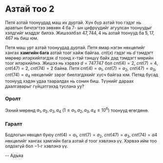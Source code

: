 Азтай тоо 2
===========
Петя азтай тоонуудад маш их дуртай. Хүн бүр азтай тоо гэдэг нь аравтын бичлэгтээ
зөвхөн  $4$ ба $7$- ын цифрүүдийг агуулсан тоонуудыг хэлдгийг мэддэг билээ.
Жишээлбэл $47, 744, 4$ нь азтай тоонууд ба $5, 17, 467$ нь биш юм.

Петя маш урт азтай тоонуудад дуртай. Петя ямар нэгэн нөхцөлийг хангах
**хамгийн бага** азтай тоог хайж байгаа. $cnt(x)$ гэдэг нь $d$ тэмдэгт мөрөөр
илэрхийлэгдэх $d$ тоонд $x$-тэй тэнцүү байх дэд тэмдэгт мөрийн тоог илэрхийлнэ.
Жишээ нь хэрвээ $d = 747747$ бол $cnt(4) = 2$, $cnt(7) = 4$, $cnt(47) = 2$,
$cnt(74) = 2$ байна. Петя $cnt(4) = a_1$, $cnt(7) = a_2$, $cnt(47) = a_3$,
$cnt(74) = a_4$ нөхцөлийг зэрэг биелэгдэхийг хүсч байгаа юм. Петяд бусад тоонууд
хэдэн удаа тааралдах нь сонин биш. Түүнийг дараах даалгаварыг гүйцэтгэхэд
туслана уу?


### Оролт
Эхний мөрөнд  $a_1, a_2, a_3, a_4$ ($1 ≤ a_1, a_2, a_3, a_4 ≤ 10^6)$ тоонууд
өгөгдөнө.


### Гаралт
Бодлогын нөхцөл буюу $cnt(4) = a_1$, $cnt(7) = a_2$, $cnt(47) = a_3$, $cnt(74) = a4$
нөхцөлийг хангах хамгийн бага азтай $d$ тоог хэвлэнэ үү. Хэрвээ ийм  тоо
олдохгүй бол $-1$-г хэвлэнэ үү.

-- Адъяа
